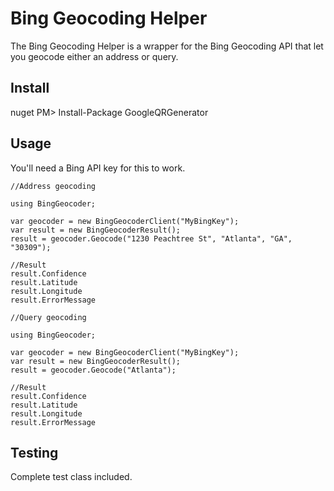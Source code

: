 # Bing Geocoding Helper

The Bing Geocoding Helper is a wrapper for the Bing Geocoding API that let you geocode either an address or query.


## Install

   nuget
   PM> Install-Package GoogleQRGenerator

## Usage
	
You'll need a Bing API key for this to work.

	//Address geocoding

	using BingGeocoder;
    
	var geocoder = new BingGeocoderClient("MyBingKey");
	var result = new BingGeocoderResult();
	result = geocoder.Geocode("1230 Peachtree St", "Atlanta", "GA", "30309");
        
	//Result
	result.Confidence
	result.Latitude
	result.Longitude
	result.ErrorMessage

	//Query geocoding

	using BingGeocoder;
    
	var geocoder = new BingGeocoderClient("MyBingKey");
	var result = new BingGeocoderResult();
	result = geocoder.Geocode("Atlanta");
        
	//Result
	result.Confidence
	result.Latitude
	result.Longitude
	result.ErrorMessage
    
## Testing

Complete test class included.